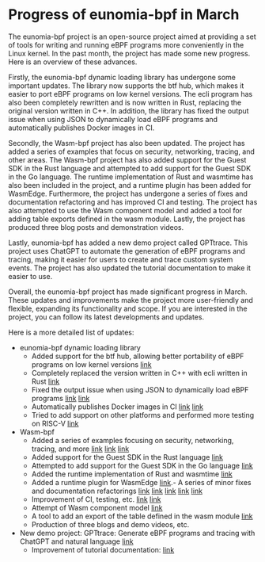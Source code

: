 # Progress of eunomia-bpf in March

The eunomia-bpf project is an open-source project aimed at providing a set of tools for writing and running eBPF programs more conveniently in the Linux kernel. In the past month, the project has made some new progress. Here is an overview of these advances.

Firstly, the eunomia-bpf dynamic loading library has undergone some important updates. The library now supports the btf hub, which makes it easier to port eBPF programs on low kernel versions. The ecli program has also been completely rewritten and is now written in Rust, replacing the original version written in C++. In addition, the library has fixed the output issue when using JSON to dynamically load eBPF programs and automatically publishes Docker images in CI.

Secondly, the Wasm-bpf project has also been updated. The project has added a series of examples that focus on security, networking, tracing, and other areas. The Wasm-bpf project has also added support for the Guest SDK in the Rust language and attempted to add support for the Guest SDK in the Go language. The runtime implementation of Rust and wasmtime has also been included in the project, and a runtime plugin has been added for WasmEdge. Furthermore, the project has undergone a series of fixes and documentation refactoring and has improved CI and testing. The project has also attempted to use the Wasm component model and added a tool for adding table exports defined in the wasm module. Lastly, the project has produced three blog posts and demonstration videos.

Lastly, eunomia-bpf has added a new demo project called GPTtrace. This project uses ChatGPT to automate the generation of eBPF programs and tracing, making it easier for users to create and trace custom system events. The project has also updated the tutorial documentation to make it easier to use.

Overall, the eunomia-bpf project has made significant progress in March. These updates and improvements make the project more user-friendly and flexible, expanding its functionality and scope. If you are interested in the project, you can follow its latest developments and updates.

Here is a more detailed list of updates:

- eunomia-bpf dynamic loading library
  - Added support for the btf hub, allowing better portability of eBPF programs on low kernel versions [link](https://github.com/eunomia-bpf/eunomia-bpf/pull/150)
  - Completely replaced the version written in C++ with ecli written in Rust [link](https://github.com/eunomia-bpf/eunomia-bpf/pull/139)
  - Fixed the output issue when using JSON to dynamically load eBPF programs [link](https://github.com/eunomia-bpf/eunomia-bpf/pull/149) [link](https://github.com/eunomia-bpf/eunomia-bpf/pull/136)
  - Automatically publishes Docker images in CI [link](https://github.com/eunomia-bpf/eunomia-bpf/pull/129) [link](https://github.com/eunomia-bpf/eunomia-bpf/pull/135)
  - Tried to add support on other platforms and performed more testing on RISC-V [link](https://github.com/eunomia-bpf/eunomia-bpf/discussions/147)
- Wasm-bpf
  - Added a series of examples focusing on security, networking, tracing, and more [link](https://github.com/eunomia-bpf/wasm-bpf/pull/11) [link](https://github.com/eunomia-bpf/wasm-bpf/pull/4) [link](https://github.com/eunomia-bpf/wasm-bpf/pull/26)
  - Added support for the Guest SDK in the Rust language [link](https://github.com/eunomia-bpf/wasm-bpf/pull/9)
  - Attempted to add support for the Guest SDK in the Go language [link](https://github.com/eunomia-bpf/wasm-bpf/pull/37)
  - Added the runtime implementation of Rust and wasmtime [link](https://github.com/eunomia-bpf/wasm-bpf/pull/33)
  - Added a runtime plugin for WasmEdge [link](https://github.com/WasmEdge/WasmEdge/pull/2314).- A series of minor fixes and documentation refactorings [link](https://github.com/eunomia-bpf/wasm-bpf/pull/51) [link](https://github.com/eunomia-bpf/wasm-bpf/pull/39) [link](https://github.com/eunomia-bpf/wasm-bpf/pull/40) [link](https://github.com/eunomia-bpf/wasm-bpf/pull/51) [link](https://github.com/eunomia-bpf/wasm-bpf/pull/17)
  - Improvement of CI, testing, etc. [link](https://github.com/eunomia-bpf/wasm-bpf/pull/44) [link](https://github.com/eunomia-bpf/wasm-bpf/pull/33)
  - Attempt of Wasm component model [link](https://github.com/eunomia-bpf/c-rust-component-test)
  - A tool to add an export of the table defined in the wasm module [link](https://github.com/eunomia-bpf/add-table-export)
  - Production of three blogs and demo videos, etc.
- New demo project: GPTtrace: Generate eBPF programs and tracing with ChatGPT and natural language [link](https://github.com/eunomia-bpf/GPTtrace)
  - Improvement of tutorial documentation: [link](https://github.com/eunomia-bpf/bpf-developer-tutorial)
